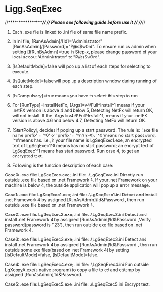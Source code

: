 # Ligg.SeqExec
//********************************************************************************************************************************************************//
//*********************************************** Please see following guide before use it ***************************************************************//
//********************************************************************************************************************************************************//

1. Each .exe file is linked to .ini file of same file name prefix. 

2. In ini file, [RunAsAdmin]/[Id]="Administrator"  [RunAsAdmin]/[Password]="P@s$w0rd". 
To ensure run as admin when setting [IfRunByAdmin]=true in Step-x, please change  password of your local accout 'Administrator' to  "P@s$w0rd".

3. [IsDefaultMode]=false will pop up a list of each steps for selecting to execute.

4. [IsQuietMode]=false will pop up a description window during running of each step.

5. [IsCompulsory]=true means you have to select this step to run. 

6. For [RunType]=InstallNetFx, [Args]=v4\Full^Install^1 means if your .netFX version is above 4 and below 5, Detecting NetFx will return OK, will not install. 
   If the  [Args]=v4.6\Full^Install^1, means if your .netFX version is above 4.6 and below 4.7, Detecting NetFx will return OK.

7. [StartPolicy], decides if poping up a start password. The rule is: '.exe file name prefix' + '^0' or 'prefix' + '^n'(n>0). '^0'means no start password, '^n'means has.
   i.e., if your file name is LgSeqExec1.exe, an encrypted text of LgSeqExec1^0 means has no start password; an encrypt text of LgSeqExec1^1 means has start password.
   Run case 4, to get an encrypted text.
 
8. Following is the function description of each case:

Case0: .exe file: LgSeqExec.exe; .ini file: .\LgSeqExec.ini
	Directly run outside .exe file based on .net Framework 4. If your .net Framework on your machine is below 4, the outside application will pop up a error message.

Case1: .exe file: LgSeqExec1.exe; .ini file: .\LgSeqExec1.ini
	Detect and install .net Framework 4 by assigned [RunAsAdmin]/Id&Password , then run outside .exe file based on .net Framework 4. 

Case2: .exe file: LgSeqExec2.exe; .ini file: .\LgSeqExec2.ini 
	Detect and install .net Framework 4 by assigned [RunAsAdmin]/Id&Password ,Verify password(password is '123'), then run outside exe file based on .net Framework 4. 

Case3: .exe file: LgSeqExec3.exe; .ini file: .\LgSeqExec3.ini 
	Detect and install .net Framework 4 by assigned [RunAsAdmin]/Id&Password , then run outside some exe files(based on .net Framework 4) by setting [IsDefaultMode]=false, [IsDefaultMode]=false.
	
Case4: .exe file: LgSeqExec4.exe; .ini file: .\LgSeqExec4.ini 
	Run outside LgXcopyA.exe(a native program) to copy a file to c:\ and c:\temp by assigned [RunAsAdmin]/Id&Password.  

Case5: .exe file: LgSeqExec5.exe; .ini file: .\LgSeqExec5.ini 
	Encrypt text.
